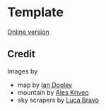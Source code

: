 # Template

[Online version](https://thimbleprojects.org/paulsonnentag/291425)

## Credit

 Images by
- map by [Ian Dooley](http://unsplash.com/photos/3NCA3tbaE5I?utm_source=unsplash&utm_medium=referral&utm_content=creditCopyText)
- mountain by [Ales Kriveo](http://unsplash.com/photos/rzzeLJW8dWc?utm_source=unsplash&utm_medium=referral&utm_content=creditCopyText)
- sky scrapers by [Luca Bravo](http://unsplash.com/photos/Pb1bWTGe46Q?utm_source=unsplash&utm_medium=referral&utm_content=creditCopyText)